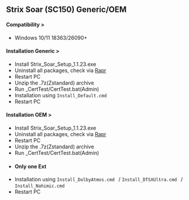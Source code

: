 ## Strix Soar (SC150) Generic/OEM
#### Compatibility >
- Windows 10/11 18363/26090+
#### Installation Generic >
- Install Strix_Soar_Setup_1.1.23.exe
- Uninstall all packages, check via [Rapr][DriverStoreExplorer]
- Restart PC
- Unzip the .7z(Zstandard) archive
- Run _CertTest/CertTest.bat(Admin)
- Installation using  `Install_Default.cmd `
- Restart PC
#### Installation OEM >
- Install Strix_Soar_Setup_1.1.23.exe
- Uninstall all packages, check via [Rapr][DriverStoreExplorer]
- Restart PC
- Unzip the .7z(Zstandard) archive
- Run _CertTest/CertTest.bat(Admin)
- #### Only one Ext
- Installation using `Install_DolbyAtmos.cmd ` /  `Install_DTSXUltra.cmd ` /  `Install_Nahimic.cmd `
- Restart PC

[DriverStoreExplorer]: https://github.com/lostindark/DriverStoreExplorer
